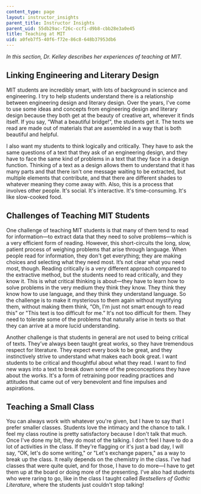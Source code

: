 ```yaml
---
content_type: page
layout: instructor_insights
parent_title: Instructor Insights
parent_uid: 55db29ac-f26c-ccf1-d9b8-cbb28e3a0e45
title: Teaching at MIT
uid: a0feb7f5-40f6-f72e-86c8-648b37953db6
---
```


_In this section, Dr. Kelley describes her experiences of teaching at MIT._

Linking Engineering and Literary Design
---------------------------------------

MIT students are incredibly smart, with lots of background in science and engineering. I try to help students understand there is a relationship between engineering design and literary design. Over the years, I've come to use some ideas and concepts from engineering design and literary design because they both get at the beauty of creative art, wherever it finds itself. If you say, “What a beautiful bridge!”, the students get it. The texts we read are made out of materials that are assembled in a way that is both beautiful and helpful.

I also want my students to think logically and critically. They have to ask the same questions of a text that they ask of an engineering design, and they have to face the same kind of problems in a text that they face in a design function. Thinking of a text as a design allows them to understand that it has many parts and that there isn't one message waiting to be extracted, but multiple elements that contribute, and that there are different shades to whatever meaning they come away with. Also, this is a process that involves other people. It's social. It's interactive. It's time-consuming. It's like slow-cooked food. 

Challenges of Teaching MIT Students
-----------------------------------

One challenge of teaching MIT students is that many of them tend to read for information—to extract data that they need to solve problems—which is a very efficient form of reading. However, this short-circuits the long, slow, patient process of weighing problems that arise through language. When people read for information, they don't get everything; they are making choices and selecting what they need most. It’s not clear what you need most, though. Reading critically is a very different approach compared to the extractive method, but the students need to read critically, and they know it. This is what critical thinking is about—they have to learn how to solve problems in the very medium they think they know. They think they know how to use language, and they think they understand language. So the challenge is to make it mysterious to them again without mystifying them, without making them think, “Oh, I'm just not smart enough to read this" or "This text is too difficult for me.” It's not too difficult for them. They need to tolerate some of the problems that naturally arise in texts so that they can arrive at a more lucid understanding.

Another challenge is that students in general are not used to being critical of texts. They’ve always been taught great works, so they have tremendous respect for literature. They expect every book to be great, and they instinctively strive to understand what makes each book great. I want students to be critical and thoughtful about what they read. I want to find new ways into a text to break down some of the preconceptions they have about the works. It's a form of retraining poor reading practices and attitudes that came out of very benevolent and fine impulses and aspirations.

Teaching a Small Class
----------------------

You can always work with whatever you're given, but I have to say that I prefer smaller classes. Students love the intimacy and the chance to talk. I feel my class routine is pretty satisfactory because I don't talk that much. Once I've done my bit, they do most of the talking. I don't feel I have to do a lot of activities in the class. If they're flagging or it's just a bad day, I will say, “OK, let's do some writing," or "Let's exchange papers," as a way to break up the class. It really depends on the chemistry in the class. I've had classes that were quite quiet, and for those, I have to do more—I have to get them up at the board or doing more of the presenting. I’ve also had students who were raring to go, like in the class I taught called _Bestsellers of Gothic Literature_, where the students just couldn't stop talking!